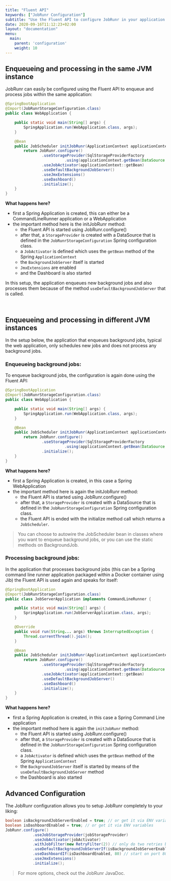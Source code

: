 ```yaml
---
title: "Fluent API"
keywords: ["JobRunr Configuration"]
subtitle: "Use the Fluent API to configure JobRunr in your application within minutes."
date: 2020-09-16T11:12:23+02:00
layout: "documentation"
menu: 
  main: 
    parent: 'configuration'
    weight: 10
---
```

## Enqueueing and processing in the same JVM instance
JobRunr can easily be configured using the Fluent API to enqueue and process jobs within the same application:

```java
@SpringBootApplication
@Import(JobRunrStorageConfiguration.class)
public class WebApplication {

    public static void main(String[] args) {
        SpringApplication.run(WebApplication.class, args);
    }

    @Bean
    public JobScheduler initJobRunr(ApplicationContext applicationContext) {
        return JobRunr.configure()
                .useStorageProvider(SqlStorageProviderFactory
                          .using(applicationContext.getBean(DataSource.class)))
                .useJobActivator(applicationContext::getBean)
                .useDefaultBackgroundJobServer()
                .useJmxExtensions()
                .useDashboard()
                .initialize();
    }
}
```

__What happens here?__
- first a Spring Application is created, this can either be a CommandLineRunner application or a WebApplication
- the important method here is the initJobRunr method:
  - the Fluent API is started using JobRunr.configure()
  - after that, a `StorageProvider` is created with a DataSource that is defined in the `JobRunrStorageConfiguration` Spring configuration class.
  - a `JobActivator` is defined which uses the `getBean` method of the Spring `ApplicationContext`
  - the `BackgroundJobServer` itself is started
  - `JmxExtensions` are enabled
  - and the Dashboard is also started

In this setup, the application enqueues new background jobs and also processes them because of the method `useDefaultBackgroundJobServer` that is called.

<br>

## Enqueueing and processing in different JVM instances
In the setup below, the application that enqueues background jobs, typical the web application, only schedules new jobs and does not process any background jobs. 

### Enqueueing background jobs:
To enqueue background jobs, the configuration is again done using the Fluent API:

```java
@SpringBootApplication
@Import(JobRunrStorageConfiguration.class)
public class WebApplication {

    public static void main(String[] args) {
        SpringApplication.run(WebApplication.class, args);
    }

    @Bean
    public JobScheduler initJobRunr(ApplicationContext applicationContext) {
        return JobRunr.configure()
                .useStorageProvider(SqlStorageProviderFactory
                          .using(applicationContext.getBean(DataSource.class)))
                .initialize();
    }
}
```

__What happens here?__
- first a Spring Application is created, in this case a Spring WebApplication
- the important method here is again the initJobRunr method:
  - the Fluent API is started using JobRunr.configure()
  - after that, a `StorageProvider` is created with a DataSource that is defined in the `JobRunrStorageConfiguration` Spring configuration class.
  - the Fluent API is ended with the initialize method call which returns a `JobScheduler`.

> You can choose to autowire the JobScheduler bean in classes where you want to enqueue background jobs, or you can use the static methods on BackgroundJob.

### Processing background jobs:
In the application that processes background jobs (this can be a Spring command line runner application packaged within a Docker container using Jib) the Fluent API is used again and speaks for itself:

```java
@SpringBootApplication
@Import(JobRunrStorageConfiguration.class)
public class JobServerApplication implements CommandLineRunner {

    public static void main(String[] args) {
        SpringApplication.run(JobServerApplication.class, args);
    }

    @Override
    public void run(String... args) throws InterruptedException {
        Thread.currentThread().join();
    }

    @Bean
    public JobScheduler initJobRunr(ApplicationContext applicationContext) {
        return JobRunr.configure()
                .useStorageProvider(SqlStorageProviderFactory
                          .using(applicationContext.getBean(DataSource.class)))
                .useJobActivator(applicationContext::getBean)
                .useDefaultBackgroundJobServer()
                .useDashboard()
                .initialize();
    }
}
```

__What happens here?__
- first a Spring Application is created, in this case a Spring Command Line application
- the important method here is again the `initJobRunr` method:
  - the Fluent API is started using JobRunr.configure()
  - after that, a `StorageProvider` is created with a DataSource that is defined in the `JobRunrStorageConfiguration` Spring configuration class.
  - a `JobActivator` is defined which uses the `getBean` method of the Spring `ApplicationContext`
  - the `BackgroundJobServer` itself is started by means of the `useDefaultBackgroundJobServer` method
  - the Dashboard is also started

## Advanced Configuration

The JobRunr configuration allows you to setup JobRunr completely to your liking:

```java
boolean isBackgroundJobServerEnabled = true; // or get it via ENV variables
boolean isDashboardEnabled = true; // or get it via ENV variables
JobRunr.configure()
            .useJobStorageProvider(jobStorageProvider)
            .useJobActivator(jobActivator)
            .withJobFilter(new RetryFilter(2)) // only do two retries by default
            .useDefaultBackgroundJobServerIf(isBackgroundJobServerEnabled, 4)  // only use 4 worker threads
            .useDashboardIf(isDashboardEnabled, 80) // start on port 80 instead of 8000
            .useJmxExtensions()
            .initialize();

```

> For more options, check out the JobRunr JavaDoc.